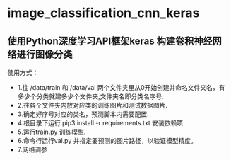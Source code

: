 # image_classification_cnn_keras
## 使用Python深度学习API框架keras 构建卷积神经网络进行图像分类

使用方式：
-  1.往 /data/train 和 /data/val 两个文件夹里从0开始创建并命名文件夹名，有多少个分类就建多少个文件夹,文件夹名即分类名序号.
-  2.往各个文件夹内放对应类的训练图片和测试数据图片.
-  3.确定好序号对应的类名，预测脚本内需要配置.
-  4.根目录下运行 pip3 install -r requirements.txt 安装依赖项
-  5.运行train.py 训练模型.
-  6.命令行运行val.py 并指定要预测的图片路径，以验证模型精度。
-  7.网络调参
